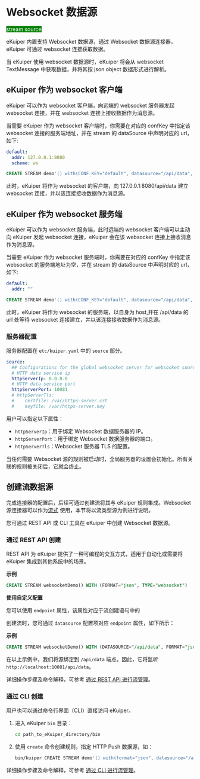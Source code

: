 # Websocket 数据源

<span style="background:green;color:white;">stream source</span>

eKuiper 内置支持 Websocket 数据源，通过 Websocket 数据源连接器，eKuiper 可通过 websocket 连接获取数据。

当 eKuiper 使用 websocket 数据源时，eKuiper 将会从 websocket TextMessage 中获取数据，并将其按 json object 数据形式进行解析。

## eKuiper 作为 websocket 客户端

eKuiper 可以作为 websocket 客户端，向远端的 websocket 服务器发起 websocket 连接，并在 websocket 连接上接收数据作为消息源。

当需要 eKuiper 作为 websocket 客户端时，你需要在对应的 confKey 中指定该 websocket 连接的服务端地址，并在 stream 的 dataSource 中声明对应的 url，如下:

```yaml
default:
  addr: 127.0.0.1:8080
  scheme: ws
```

```sql
CREATE STREAM demo'() with(CONF_KEY="default", datasource="/api/data", type="websocket")'
```

此时，eKuiper 将作为 websocket 的客户端，向 127.0.0.1:8080/api/data 建立 websocket 连接，并以该连接接收数据作为消息源。

## eKuiper 作为 websocket 服务端

eKuiper 可以作为 websocket 服务端，此时远端的 websocket 客户端可以主动向 eKuiper 发起 websocket 连接，eKuiper 会在该 websocket 连接上接收消息作为消息源。

当需要 eKuiper 作为 websocket 服务端时，你需要在对应的 confKey 中指定该 websocket 的服务端地址为空，并在 stream 的 dataSource 中声明对应的 url，如下:

```yaml
default:
  addr: ""
```

```sql
CREATE STREAM demo'() with(CONF_KEY="default", datasource="/api/data", type="websocket")'
```

此时，eKuiper 将作为 websocket 的服务端，以自身为 host,并在 /api/data 的 url 处等待 websocket 连接建立，并以该连接接收数据作为消息源。

### 服务器配置

服务器配置在 `etc/kuiper.yaml` 中的 `source` 部分。

```yaml
source:
  ## Configurations for the global websocket server for websocket source
  # HTTP data service ip
  httpServerIp: 0.0.0.0
  # HTTP data service port
  httpServerPort: 10081
  # httpServerTls:
  #    certfile: /var/https-server.crt
  #    keyfile: /var/https-server.key
```

用户可以指定以下属性：

- `httpServerIp`：用于绑定 Websocket 数据服务器的 IP。
- `httpServerPort`：用于绑定 Websocket 数据服务器的端口。
- `httpServerTls`：Websocket 服务器 TLS 的配置。

当任何需要 Websocket 源的规则被启动时，全局服务器的设置会初始化。所有关联的规则被关闭后，它就会终止。

## 创建流数据源

完成连接器的配置后，后续可通过创建流将其与 eKuiper 规则集成。Websocket 源连接器可以作为[流式](../../streams/overview.md) 使用，本节将以流类型源为例进行说明。

您可通过 REST API 或 CLI 工具在 eKuiper 中创建 Websocket 数据源。

### 通过 REST API 创建

REST API 为 eKuiper 提供了一种可编程的交互方式，适用于自动化或需要将 eKuiper 集成到其他系统中的场景。

**示例**

```sql
CREATE STREAM websocketDemo() WITH (FORMAT="json", TYPE="websocket")
```

**使用自定义配置**

您可以使用 `endpoint` 属性，该属性对应于流创建语句中的

创建流时，您可通过 `datasource` 配置项对应  `endpoint` 属性，如下所示：

**示例**

```sql
CREATE STREAM websocketDemo() WITH (DATASOURCE="/api/data", FORMAT="json", TYPE="websocket")
```

在以上示例中，我们将源绑定到 `/api/data` 端点。因此，它将监听 `http://localhost:10081/api/data`。

详细操作步骤及命令解释，可参考 [通过 REST API 进行流管理](../../../api/restapi/streams.md)。

### 通过 CLI 创建

用户也可以通过命令行界面（CLI）直接访问 eKuiper。

1. 进入 eKuiper `bin` 目录：

   ```bash
   cd path_to_eKuiper_directory/bin
   ```

2. 使用 `create` 命令创建规则，指定 HTTP Push 数据源，如：

   ```bash
   bin/kuiper CREATE STREAM demo'() with(format="json", datasource="/api/data", type="websocket")'
   ```

详细操作步骤及命令解释，可参考 [通过 CLI 进行流管理](../../../api/cli/streams.md)。
